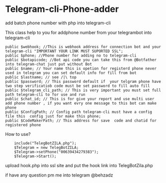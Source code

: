 # Telegram-cli-Phone-adder
add batch phone number with php into telegram-cli 

This class help to you for addphone number from your telegrambot into telegram-cli 

    public $webhook; //This is webhook address for connection bot and your telegram-cli "IMPORTANT YOUR LINK MUST SUPORTED SSL";
    public $phone; //Phone number for adding no to telegram-cli
    public $botapicode; //Bot api code you can take this from @Botfather into telegram-chat just put without Bot
    public $name; // Your name this is opetion for registerd phone never used in telegram you can set default info for fill from bot
    public $lastname; // see /|\ top
    public $password; // This password default if  your telgram phone have two step verificatiob code must be set password to fill auto fill
    public $telegram_cli_path; // This is very important you must set full path telegram-cli to for use and run
    public $chat_id; // This is for give your report and use multi user add phone number , if you want evry one message to this bot can make phone
    public $ConfigPath; // Config path telegram-cli must have a config file this  config just for make this phone;
    public $CodeMakerPath; // This address for save  code and chatid for registered phone
  
  How to use?
  
        include("TelegBotZILA.php");
        $Telegram = new TelegBotZILA;
        $Telegram->setPhone("00639434279383");
        $Telegram->Start();

 upload hook.php into ssl site and put the hook link into TelegBotZila.php

 if have any question pm me into telegram  @behzadz
  
